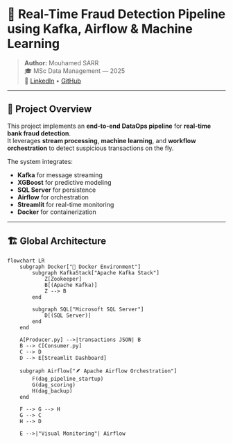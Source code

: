 # 🏦 Real-Time Fraud Detection Pipeline using Kafka, Airflow & Machine Learning

> **Author:** Mouhamed SARR  
> 🎓 MSc Data Management — 2025  
> 🔗 [LinkedIn](https://www.linkedin.com/in/mouhamedsarr) • [GitHub](https://github.com/quelqufghjk)

---

## 🧠 Project Overview

This project implements an **end-to-end DataOps pipeline** for **real-time bank fraud detection**.  
It leverages **stream processing**, **machine learning**, and **workflow orchestration** to detect suspicious transactions on the fly.

The system integrates:
- **Kafka** for message streaming  
- **XGBoost** for predictive modeling  
- **SQL Server** for persistence  
- **Airflow** for orchestration  
- **Streamlit** for real-time monitoring
- **Docker** for containerization

---

## 🏗️ Global Architecture

```mermaid
flowchart LR
    subgraph Docker["🐳 Docker Environment"]
        subgraph KafkaStack["Apache Kafka Stack"]
            Z[Zookeeper]
            B[(Apache Kafka)]
            Z --> B
        end

        subgraph SQL["Microsoft SQL Server"]
            D[(SQL Server)]
        end
    end

    A[Producer.py] -->|transactions JSON| B
    B --> C[Consumer.py]
    C --> D
    D --> E[Streamlit Dashboard]

    subgraph Airflow["🪶 Apache Airflow Orchestration"]
        F(dag_pipeline_startup)
        G(dag_scoring)
        H(dag_backup)
    end

    F --> G --> H
    G --> C
    H --> D

    E -->|"Visual Monitoring"| Airflow

